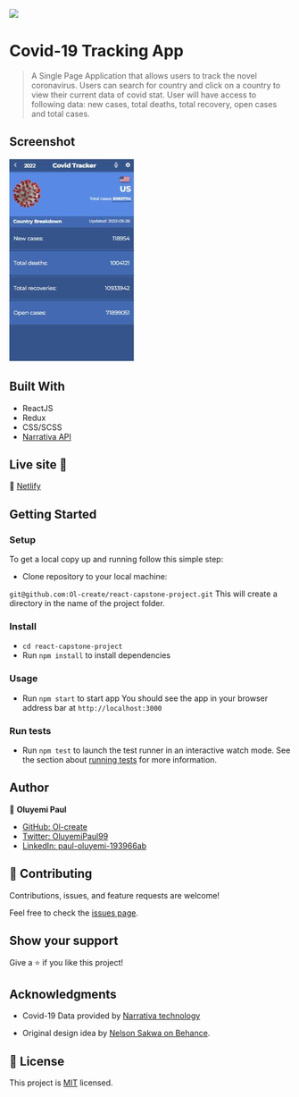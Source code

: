 ![](https://img.shields.io/badge/Microverse-blueviolet)

# Covid-19 Tracking App

> A Single Page Application that allows users to track the novel coronavirus.
> Users can search for country and click on a country to view their current data of covid stat.
> User will have access to following data: new cases, total deaths, total recovery, open cases and total cases.


## Screenshot

<img src="./screenshot.JPG">


## Built With

- ReactJS
- Redux
- CSS/SCSS
- [Narrativa API](https://covid19tracking.narrativa.com/index_en.html)


## Live site 🚀

🔗 [Netlify](https://covidtracker9.netlify.app/)


## Getting Started

### Setup

To get a local copy up and running follow this simple step:

- Clone repository to your local machine:

`git@github.com:Ol-create/react-capstone-project.git`
This will create a directory in the name of the project folder.

### Install

- `cd react-capstone-project`
- Run `npm install` to install dependencies

### Usage

- Run `npm start` to start app
You should see the app in your browser address bar at `http://localhost:3000`

### Run tests
- Run `npm test` to launch the test runner in an interactive watch mode.
See the section about [running tests](https://facebook.github.io/create-react-app/docs/running-tests) for more information.

## Author

👤 **Oluyemi Paul**

- [GitHub: Ol-create](https://github.com/Ol-create)
- [Twitter: OluyemiPaul99](https://twitter.com/OluyemiPaul99)
- [LinkedIn: paul-oluyemi-193966ab](https://www.linkedin.com/in/paul-oluyemi)

## 🤝 Contributing

Contributions, issues, and feature requests are welcome!

Feel free to check the [issues page](../../issues/).

## Show your support

Give a ⭐️ if you like this project!

## Acknowledgments

- Covid-19 Data provided by [Narrativa technology](https://covid19tracking.narrativa.com/index_en.html)

- Original design idea by [Nelson Sakwa on Behance](https://www.behance.net/sakwadesignstudio).


## 📝 License

This project is [MIT](./LICENSE) licensed.
